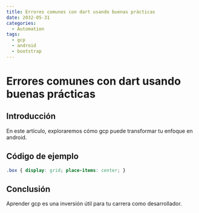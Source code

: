 ```yaml
---
title: Errores comunes con dart usando buenas prácticas
date: 2032-05-31
categories:
  - Automation
tags:
  - gcp
  - android
  - bootstrap
---
```


# Errores comunes con dart usando buenas prácticas

## Introducción

En este artículo, exploraremos cómo gcp puede transformar tu enfoque en android.

## Código de ejemplo

```css
.box { display: grid; place-items: center; }
```

## Conclusión

Aprender gcp es una inversión útil para tu carrera como desarrollador.